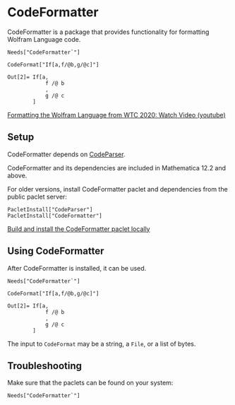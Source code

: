 # CodeFormatter

CodeFormatter is a package that provides functionality for formatting Wolfram Language code.

```
Needs["CodeFormatter`"]

CodeFormat["If[a,f/@b,g/@c]"]
```
```
Out[2]= If[a,
            f /@ b
            ,
            g /@ c
        ]

```

[Formatting the Wolfram Language from WTC 2020: Watch Video (youtube)](https://www.youtube.com/watch?v=eGvvKlfaPsQ)


## Setup

CodeFormatter depends on [CodeParser](https://github.com/WolframResearch/codeparser).

CodeFormatter and its dependencies are included in Mathematica 12.2 and above.

For older versions, install CodeFormatter paclet and dependencies from the public paclet server:
```
PacletInstall["CodeParser"]
PacletInstall["CodeFormatter"]
```

[Build and install the CodeFormatter paclet locally](HowToBuild.md)


## Using CodeFormatter

After CodeFormatter is installed, it can be used.

```
Needs["CodeFormatter`"]

CodeFormat["If[a,f/@b,g/@c]"]
```
```
Out[2]= If[a,
            f /@ b
            ,
            g /@ c
        ]

```

The input to `CodeFormat` may be a string, a `File`, or a list of bytes.


## Troubleshooting

Make sure that the paclets can be found on your system:
```
Needs["CodeFormatter`"]
```
